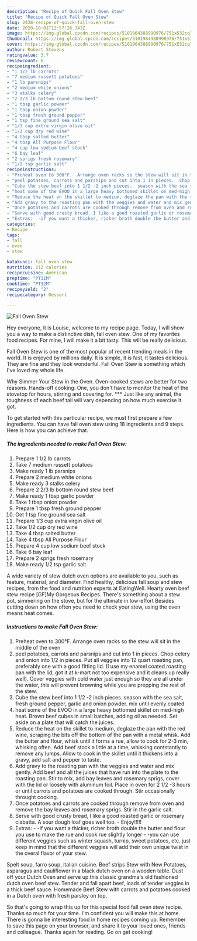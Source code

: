 ```yaml
---
description: "Recipe of Quick Fall Oven Stew"
title: "Recipe of Quick Fall Oven Stew"
slug: 2438-recipe-of-quick-fall-oven-stew
date: 2020-10-01T12:57:26.343Z
image: https://img-global.cpcdn.com/recipes/5101964388990976/751x532cq70/fall-oven-stew-recipe-main-photo.jpg
thumbnail: https://img-global.cpcdn.com/recipes/5101964388990976/751x532cq70/fall-oven-stew-recipe-main-photo.jpg
cover: https://img-global.cpcdn.com/recipes/5101964388990976/751x532cq70/fall-oven-stew-recipe-main-photo.jpg
author: Robert Stevens
ratingvalue: 3.7
reviewcount: 6
recipeingredient:
- "1 1/2 lb carrots"
- "7 medium russett potatoes"
- "1 lb parsnips"
- "2 medium white onions"
- "3 stalks celery"
- "2 2/3 lb bottom round stew beef"
- "1 tbsp garlic powder"
- "1 tbsp onion powder"
- "1 tbsp fresh ground pepper"
- "1 tsp fine ground sea salt"
- "1/3 cup extra virgin olive oil"
- "1/2 cup dry red wine"
- "4 tbsp salted butter"
- "4 tbsp All Purpose Flour"
- "4 cup low sodium beef stock"
- "6 bay leaf"
- "2 sprigs fresh rosemary"
- "1/2 tsp garlic salt"
recipeinstructions:
- "Preheat oven to 300°F.  Arrange oven racks so the stew will sit in the middle of the oven"
- "peel potatoes, carrots and parsnips and cut into 1 in pieces.  Chop celery and onion into 1/2 in pieces. Put all veggies into 12 quart roasting pan, preferably one with a good fitting lid.  (I use my enamel coated roasting pan with the lid, got it at k-mart not too expensive and it cleans up really well). Cover veggies with cold water just enough so they are all under the water, this will prevent browning while you are prepping the rest of the stew."
- "Cube the stew beef into 1 1/2 -2 inch pieces.  season with the sea salt, fresh ground pepper, garlic and onion powder.  mix until evenly coated"
- "heat some of the EVOO in a large heavy bottomed skillet on med-high heat.  Brown beef cubes in small batches, adding oil as needed.  Set aside on a plate that will catch the juices."
- "Reduce the heat on the skillet to medium, deglaze the pan with the red wine, scraping the bits off the bottom of the pan with a metal whisk.  Add the butter and flour, whisk until it forms a rue, allow to cook for 2-3 min, whisking often.  Add beef stock a little at a time, whisking contstantly to remove any lumps.  Allow to cook in the skillet until it thickens into a gravy, add salt and pepper to taste."
- "Add gravy to the roasting pan with the veggies and water and mix gently. Add beef and all the juices that have run into the plate to the roasting pan.  Stir to mix, add bay leaves and rosemary sprigs, cover with the lid or loosely with aluminum foil.  Place in oven for 2 1/2 -3 hours or until carrots and potatoes are cooked through.  Stir occasionally throught cooking."
- "Once potatoes and carrots are cooked through remove from oven and remove the bay leaves and rosemary sprigs. Stir in the garlic salt."
- "Serve with good crusty bread, I like a good roasted garlic or rosemary ciabatta.  A sour dough loaf goes well too. Enjoy!!!!!"
- "Extras:  -if you want a thicker, richer broth double the butter and flour you use to make the rue and cook rue slightly longer -you can use different veggies such as winter squash, turnip, sweet potatoes, etc.  just keep in mind that the different veggies will add their own unique twist in the overal flavor of your stew."
categories:
- Recipe
tags:
- fall
- oven
- stew

katakunci: fall oven stew 
nutrition: 212 calories
recipecuisine: American
preptime: "PT11M"
cooktime: "PT32M"
recipeyield: "2"
recipecategory: Dessert

---
```



![Fall Oven Stew](https://img-global.cpcdn.com/recipes/5101964388990976/751x532cq70/fall-oven-stew-recipe-main-photo.jpg)

Hey everyone, it is Louise, welcome to my recipe page. Today, I will show you a way to make a distinctive dish, fall oven stew. One of my favorites food recipes. For mine, I will make it a bit tasty. This will be really delicious.

Fall Oven Stew is one of the most popular of recent trending meals in the world. It is enjoyed by millions daily. It is simple, it is fast, it tastes delicious. They are fine and they look wonderful. Fall Oven Stew is something which I've loved my whole life.

Why Simmer Your Stew in the Oven. Oven-cooked stews are better for two reasons. Hands-off cooking: One, you don&#39;t have to monitor the heat of the stovetop for hours, stirring and covering for. *** Just like any animal, the toughness of each beef tail will vary depending on how much exercise it got.


To get started with this particular recipe, we must first prepare a few ingredients. You can have fall oven stew using 18 ingredients and 9 steps. Here is how you can achieve that.

<!--inarticleads1-->

##### The ingredients needed to make Fall Oven Stew:

1. Prepare 1 1/2 lb carrots
1. Take 7 medium russett potatoes
1. Make ready 1 lb parsnips
1. Prepare 2 medium white onions
1. Make ready 3 stalks celery
1. Prepare 2 2/3 lb bottom round stew beef
1. Make ready 1 tbsp garlic powder
1. Take 1 tbsp onion powder
1. Prepare 1 tbsp fresh ground pepper
1. Get 1 tsp fine ground sea salt
1. Prepare 1/3 cup extra virgin olive oil
1. Take 1/2 cup dry red wine
1. Take 4 tbsp salted butter
1. Take 4 tbsp All Purpose Flour
1. Prepare 4 cup low sodium beef stock
1. Take 6 bay leaf
1. Prepare 2 sprigs fresh rosemary
1. Make ready 1/2 tsp garlic salt


A wide variety of stew dutch oven options are available to you, such as feature, material, and diameter. Find healthy, delicious fall soup and stew recipes, from the food and nutrition experts at EatingWell. Hearty oven beef stew recipe [GF]My Gorgeous Recipes. There&#39;s something about a stew pot, simmering on the stove, but for the ultimate in low-effort Besides cutting down on how often you need to check your stew, using the oven means heat comes. 

<!--inarticleads2-->

##### Instructions to make Fall Oven Stew:

1. Preheat oven to 300°F.  Arrange oven racks so the stew will sit in the middle of the oven
1. peel potatoes, carrots and parsnips and cut into 1 in pieces.  Chop celery and onion into 1/2 in pieces. Put all veggies into 12 quart roasting pan, preferably one with a good fitting lid.  (I use my enamel coated roasting pan with the lid, got it at k-mart not too expensive and it cleans up really well). Cover veggies with cold water just enough so they are all under the water, this will prevent browning while you are prepping the rest of the stew.
1. Cube the stew beef into 1 1/2 -2 inch pieces.  season with the sea salt, fresh ground pepper, garlic and onion powder.  mix until evenly coated
1. heat some of the EVOO in a large heavy bottomed skillet on med-high heat.  Brown beef cubes in small batches, adding oil as needed.  Set aside on a plate that will catch the juices.
1. Reduce the heat on the skillet to medium, deglaze the pan with the red wine, scraping the bits off the bottom of the pan with a metal whisk.  Add the butter and flour, whisk until it forms a rue, allow to cook for 2-3 min, whisking often.  Add beef stock a little at a time, whisking contstantly to remove any lumps.  Allow to cook in the skillet until it thickens into a gravy, add salt and pepper to taste.
1. Add gravy to the roasting pan with the veggies and water and mix gently. Add beef and all the juices that have run into the plate to the roasting pan.  Stir to mix, add bay leaves and rosemary sprigs, cover with the lid or loosely with aluminum foil.  Place in oven for 2 1/2 -3 hours or until carrots and potatoes are cooked through.  Stir occasionally throught cooking.
1. Once potatoes and carrots are cooked through remove from oven and remove the bay leaves and rosemary sprigs. Stir in the garlic salt.
1. Serve with good crusty bread, I like a good roasted garlic or rosemary ciabatta.  A sour dough loaf goes well too. - Enjoy!!!!!
1. Extras:  - -if you want a thicker, richer broth double the butter and flour you use to make the rue and cook rue slightly longer - -you can use different veggies such as winter squash, turnip, sweet potatoes, etc.  just keep in mind that the different veggies will add their own unique twist in the overal flavor of your stew.


Spelt soup, farro soup, italian cuisine. Beef strips Stew with New Potatoes, asparagus and cauliflower in a black dutch oven on a wooden table. Dust off your Dutch Oven and serve up this classic grandma&#39;s old fashioned dutch oven beef stew. Tender and fall apart beef, loads of tender veggies in a thick beef sauce. Homemade Beef Stew with carrots and potatoes cooked in a Dutch oven with fresh parsley on top. 

So that's going to wrap this up for this special food fall oven stew recipe. Thanks so much for your time. I'm confident you will make this at home. There is gonna be interesting food in home recipes coming up. Remember to save this page on your browser, and share it to your loved ones, friends and colleague. Thanks again for reading. Go on get cooking!
